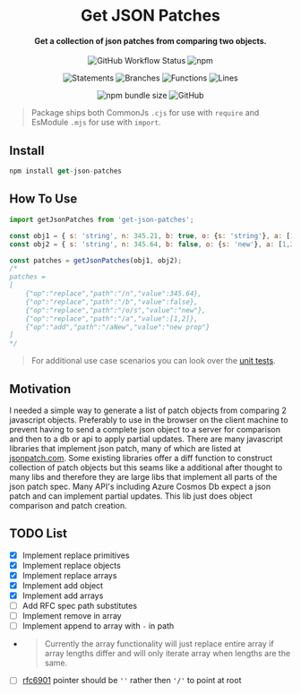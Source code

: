 <h1 align="center">
  Get JSON Patches
  <br>
</h1>

<h4 align="center">Get a collection of json patches from comparing two objects.</h4>  


<div align="center">

![GitHub Workflow Status](https://img.shields.io/github/workflow/status/RuntimeRascal/get-json-patches/Build%20Dist%20&%20Release?label=Build%20Dist%20%26%20Release&logo=github&style=for-the-badge) ![npm](https://img.shields.io/npm/v/get-json-patches?logo=npm&style=for-the-badge)  

 ![Statements](https://img.shields.io/badge/statements-92.72%25-brightgreen.svg?style=for-the-badge&logo=jest) ![Branches](https://img.shields.io/badge/branches-89.47%25-yellow.svg?style=for-the-badge&logo=jest) ![Functions](https://img.shields.io/badge/functions-100%25-brightgreen.svg?style=for-the-badge&logo=jest) ![Lines](https://img.shields.io/badge/lines-95.65%25-brightgreen.svg?style=for-the-badge&logo=jest)  

 ![npm bundle size](https://img.shields.io/bundlephobia/min/get-json-patches?style=for-the-badge) ![GitHub](https://img.shields.io/github/license/RuntimeRascal/get-json-patches?style=for-the-badge)

</div>

> Package ships both CommonJs `.cjs` for use with `require` and EsModule `.mjs` for use with `import`.

## Install

```js
npm install get-json-patches
```

## How To Use

```js
import getJsonPatches from 'get-json-patches';

const obj1 = { s: 'string', n: 345.21, b: true, o: {s: 'string'}, a: [1,2,3]}
const obj2 = { s: 'string', n: 345.64, b: false, o: {s: 'new'}, a: [1,2], aNew: 'new prop'}

const patches = getJsonPatches(obj1, obj2);
/*
patches =
[
    {"op":"replace","path":"/n","value":345.64},
    {"op":"replace","path":"/b","value":false},
    {"op":"replace","path":"/o/s","value":"new"},
    {"op":"replace","path":"/a","value":[1,2]},
    {"op":"add","path":"/aNew","value":"new prop"}
]
*/
```
> For additional use case scenarios you can look over the [unit tests](https://github.com/RuntimeRascal/get-json-patches/blob/UpdateReadme/src/getJsonPatches.test.ts).  

## Motivation
I needed a simple way to generate a list of patch objects from comparing 2 javascript objects. Preferably to use in the browser on the client machine to prevent having to send a complete json object to a server for comparison and then to a db or api to apply partial updates. There are many javascript libraries that implement json patch, many of which are listed at [jsonpatch.com](https://jsonpatch.com/#javascript). Some existing libraries offer a diff function to construct collection of patch objects but this seams like a additional after thought to many libs and therefore they are large libs that implement all parts of the json patch spec. Many API's including Azure Cosmos Db expect a json patch and can implement partial updates. This lib just does object comparison and patch creation.

## TODO List
- [X] Implement replace primitives
- [X] Implement replace objects
- [X] Implement replace arrays
- [X] Implement add object
- [X] Implement add arrays
- [ ] Add RFC spec path substitutes
- [ ] Implement remove in array
- [ ] Implement append to array with `-` in path
- > Currently the array functionality will just replace entire array if array lengths differ and will only iterate array when lengths are the same.
- [ ] [rfc6901](https://datatracker.ietf.org/doc/html/rfc6901/) pointer should be `''` rather then `'/'` to point at root
